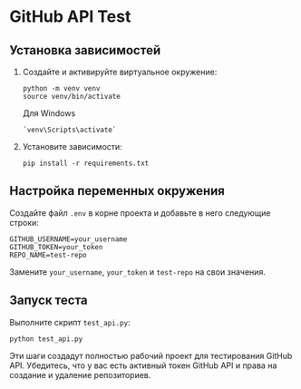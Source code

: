 # GitHub API Test

## Установка зависимостей

1. Создайте и активируйте виртуальное окружение:

    ```
    python -m venv venv
    source venv/bin/activate
    ```
    
    Для Windows
    ```
   `venv\Scripts\activate`
    ```

3. Установите зависимости:

    ```
    pip install -r requirements.txt
    ```

## Настройка переменных окружения

Создайте файл `.env` в корне проекта и добавьте в него следующие строки:
```
GITHUB_USERNAME=your_username
GITHUB_TOKEN=your_token
REPO_NAME=test-repo
```
Замените `your_username`, `your_token` и `test-repo` на свои значения.

## Запуск теста

Выполните скрипт `test_api.py`:

```
python test_api.py
```

Эти шаги создадут полностью рабочий проект для тестирования GitHub API. Убедитесь, что у вас есть активный токен GitHub API и права на создание и удаление репозиториев.
